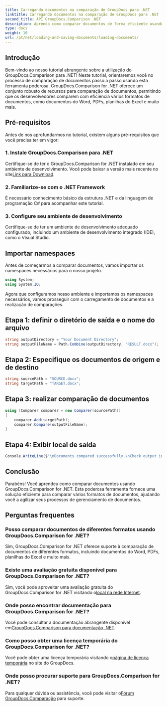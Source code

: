 ```yaml
---
title: Carregando documentos na comparação de GroupDocs para .NET
linktitle: Carregando documentos na comparação de GroupDocs para .NET
second_title: API GroupDocs.Comparison .NET
description: Aprenda como comparar documentos de forma eficiente usando GroupDocs.Comparison for .NET. Simplifique seus processos de gerenciamento de documentos.
type: docs
weight: 10
url: /pt/net/loading-and-saving-documents/loading-documents/
---
```

## Introdução
Bem-vindo ao nosso tutorial abrangente sobre a utilização do GroupDocs.Comparison para .NET! Neste tutorial, orientaremos você no processo de comparação de documentos passo a passo usando esta ferramenta poderosa. GroupDocs.Comparison for .NET oferece um conjunto robusto de recursos para comparação de documentos, permitindo que os desenvolvedores comparem com eficiência vários formatos de documentos, como documentos do Word, PDFs, planilhas do Excel e muito mais.
## Pré-requisitos
Antes de nos aprofundarmos no tutorial, existem alguns pré-requisitos que você precisa ter em vigor:
### 1. Instale GroupDocs.Comparison para .NET
 Certifique-se de ter o GroupDocs.Comparison for .NET instalado em seu ambiente de desenvolvimento. Você pode baixar a versão mais recente no site[Link para Download](https://releases.groupdocs.com/comparison/net/).
### 2. Familiarize-se com o .NET Framework
É necessário conhecimento básico da estrutura .NET e da linguagem de programação C# para acompanhar este tutorial.
### 3. Configure seu ambiente de desenvolvimento
Certifique-se de ter um ambiente de desenvolvimento adequado configurado, incluindo um ambiente de desenvolvimento integrado (IDE), como o Visual Studio.

## Importar namespaces
Antes de começarmos a comparar documentos, vamos importar os namespaces necessários para o nosso projeto.

```csharp
using System;
using System.IO;
```

Agora que configuramos nosso ambiente e importamos os namespaces necessários, vamos prosseguir com o carregamento de documentos e a realização de comparações.
## Etapa 1: definir o diretório de saída e o nome do arquivo
```csharp
string outputDirectory = "Your Document Directory";
string outputFileName = Path.Combine(outputDirectory, "RESULT.docx");
```
## Etapa 2: Especifique os documentos de origem e de destino
```csharp
string sourcePath = "SOURCE.docx";
string targetPath = "TARGET.docx";
```
## Etapa 3: realizar comparação de documentos
```csharp
using (Comparer comparer = new Comparer(sourcePath))
{
    comparer.Add(targetPath);
    comparer.Compare(outputFileName);
}
```
## Etapa 4: Exibir local de saída
```csharp
Console.WriteLine($"\nDocuments compared successfully.\nCheck output in {outputDirectory}.");
```

## Conclusão
Parabéns! Você aprendeu como comparar documentos usando GroupDocs.Comparison for .NET. Esta poderosa ferramenta fornece uma solução eficiente para comparar vários formatos de documentos, ajudando você a agilizar seus processos de gerenciamento de documentos.
## Perguntas frequentes
### Posso comparar documentos de diferentes formatos usando GroupDocs.Comparison for .NET?
Sim, GroupDocs.Comparison for .NET oferece suporte à comparação de documentos de diferentes formatos, incluindo documentos do Word, PDFs, planilhas do Excel e muito mais.
### Existe uma avaliação gratuita disponível para GroupDocs.Comparison for .NET?
 Sim, você pode aproveitar uma avaliação gratuita do GroupDocs.Comparison for .NET visitando o[local na rede Internet](https://releases.groupdocs.com/).
### Onde posso encontrar documentação para GroupDocs.Comparison for .NET?
 Você pode consultar a documentação abrangente disponível em[GroupDocs.Comparison para documentação .NET](https://reference.groupdocs.com/comparison/net/).
### Como posso obter uma licença temporária do GroupDocs.Comparison for .NET?
 Você pode obter uma licença temporária visitando o[página de licença temporária](https://purchase.groupdocs.com/temporary-license/) no site do GroupDocs.
### Onde posso procurar suporte para GroupDocs.Comparison for .NET?
 Para qualquer dúvida ou assistência, você pode visitar o[Fórum GroupDocs.Comparação](https://forum.groupdocs.com/c/comparison/12) para suporte.